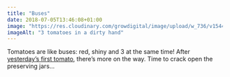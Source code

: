 ```yaml
---
title: "Buses"
date: 2018-07-05T13:46:08+01:00
image: "https://res.cloudinary.com/growdigital/image/upload/w_736/v1544264922/tomato-28344846737.jpg"
imageAlt: "3 tomatoes in a dirty hand"
---
```


Tomatoes are like buses: red, shiny and 3 at the same time! After [yesterday’s first tomato](https://www.forestgarden.wales/status/180704-tomato/), there’s more on the way. Time to crack open the preserving jars…

